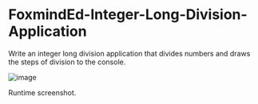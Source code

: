 # FoxmindEd-Integer-Long-Division-Application
Write an integer long division application that divides numbers and draws the steps of division to the console.

![image](https://user-images.githubusercontent.com/97748741/171856400-f05bb621-73c2-463f-865c-23e360922cdc.png)


  Runtime screenshot.
